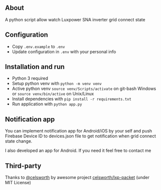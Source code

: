 ## About
A python script allow watch Luxpower SNA inverter grid connect state

## Configuration
* Copy `.env.example` to `.env`
* Update configuration in `.env` with your personal info

## Installation and run
* Python 3 required
* Setup python venv with `python -m venv venv`
* Active python venv `source venv/Scripts/activate` on git-bash Windows or `source venv/bin/active` on Unix/Linux
* Install dependencies with `pip install -r requirements.txt`
* Run application with `python app.py`

## Notification app
You can implement notification app for Android/iOS by your self and push Firebase Device ID to devices.json file to get notification when grid connect state change.

I also developed an app for Android. If you need it feel free to contact me

## Third-party

Thanks to [@celsworth](https://github.com/celsworth) by awesome project [celsworth/lxp-packet](https://github.com/celsworth/lxp-packet) (under MIT License)
